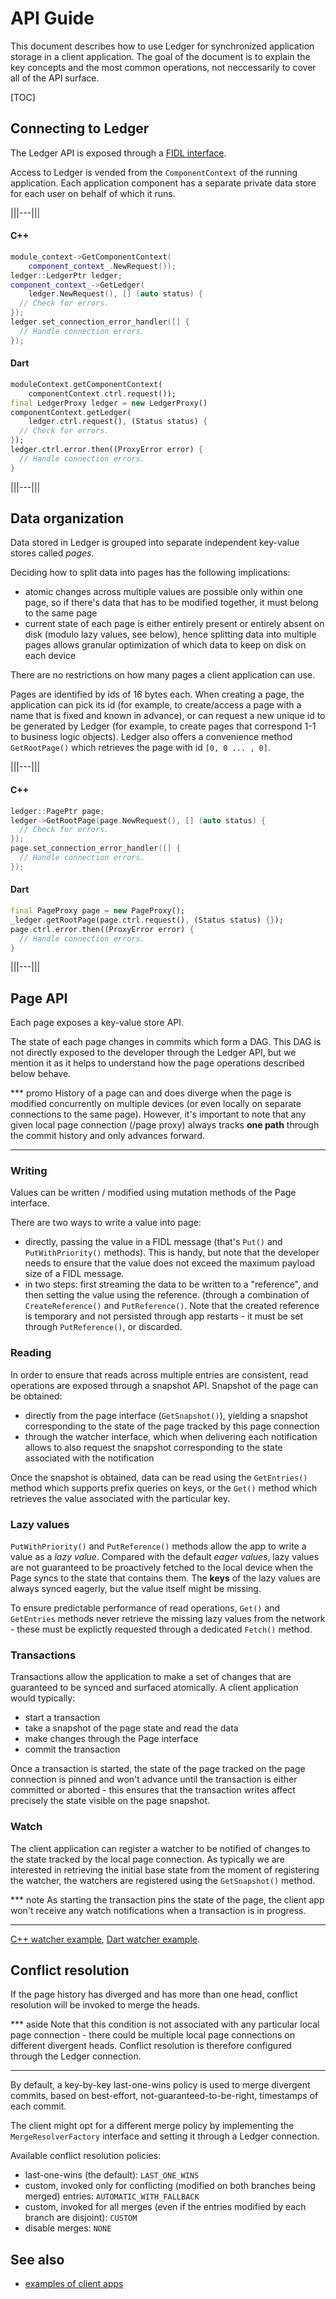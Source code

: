 # API Guide

This document describes how to use Ledger for synchronized application storage
in a client application. The goal of the document is to explain the key concepts
and the most common operations, not neccessarily to cover all of the API
surface.

[TOC]

## Connecting to Ledger

The Ledger API is exposed through a [FIDL interface].

Access to Ledger is vended from the `ComponentContext` of the running
application. Each application component has a separate private data store for
each user on behalf of which it runs.

|||---|||
#### C++

``` cpp
module_context->GetComponentContext(
    component_context_.NewRequest());
ledger::LedgerPtr ledger;
component_context_->GetLedger(
    ledger.NewRequest(), [] (auto status) {
  // Check for errors.
});
ledger.set_connection_error_handler([] {
  // Handle connection errors.
});
```

#### Dart

``` dart
moduleContext.getComponentContext(
    componentContext.ctrl.request());
final LedgerProxy ledger = new LedgerProxy()
componentContext.getLedger(
    ledger.ctrl.request(), (Status status) {
  // Check for errors.
});
ledger.ctrl.error.then((ProxyError error) {
  // Handle connection errors.
}
```
|||---|||

## Data organization

Data stored in Ledger is grouped into separate independent key-value stores
called *pages*.

Deciding how to split data into pages has the following implications:

 - atomic changes across multiple values are possible only within one page, so
   if there's data that has to be modified together, it must belong to the
   same page
 - current state of each page is either entirely present or entirely absent on
   disk (modulo lazy values, see below), hence splitting data into multiple
   pages allows granular optimization of which data to keep on disk on each
   device

There are no restrictions on how many pages a client application can use.

Pages are identified by ids of 16 bytes each. When creating a page, the
application can pick its id (for example, to create/access a page with a name
that is fixed and known in advance), or can request a new unique id to be
generated by Ledger (for example, to create pages that correspond 1-1 to
business logic objects). Ledger also offers a convenience method `GetRootPage()`
which retrieves the page with id `[0, 0 ... , 0]`.

|||---|||
#### C++

``` cpp
ledger::PagePtr page;
ledger->GetRootPage(page.NewRequest(), [] (auto status) {
  // Check for errors.
});
page.set_connection_error_handler([] {
  // Handle connection errors.
});
```

#### Dart

``` dart
final PageProxy page = new PageProxy();
_ledger.getRootPage(page.ctrl.request(), (Status status) {});
page.ctrl.error.then((ProxyError error) {
  // Handle connection errors.
}
```
|||---|||

## Page API

Each page exposes a key-value store API.

The state of each page changes in commits which form a DAG. This DAG is not
directly exposed to the developer through the Ledger API, but we mention it as
it helps to understand how the page operations described below behave.

*** promo
History of a page can and does diverge when the page is modified concurrently on
multiple devices (or even locally on separate connections to the same page).
However, it's important to note that any given local page connection (/page
proxy) always tracks **one path** through the commit history and only advances
forward.
***

### Writing

Values can be written / modified using mutation methods of the Page interface.

There are two ways to write a value into page:

 - directly, passing the value in a FIDL message (that's `Put()` and
   `PutWithPriority()` methods). This is handy, but note that the developer
   needs to ensure that the value does not exceed the maximum payload size of a
   FIDL message.
 - in two steps: first streaming the data to be written to a "reference", and
   then setting the value using the reference. (through a combination of
   `CreateReference()` and `PutReference()`. Note that the created reference is
   temporary and not persisted through app restarts - it must be set
   through `PutReference()`, or discarded.

### Reading

In order to ensure that reads across multiple entries are consistent, read
operations are exposed through a snapshot API. Snapshot of the page can be
obtained:

 - directly from the page interface (`GetSnapshot()`), yielding a snapshot
   corresponding to the state of the page tracked by this page connection
 - through the watcher interface, which when delivering each notification allows
   to also request the snapshot corresponding to the state associated with the
   notification

Once the snapshot is obtained, data can be read using the `GetEntries()` method
which supports prefix queries on keys, or the `Get()` method which retrieves the
value associated with the particular key.

### Lazy values

`PutWithPriority()` and `PutReference()` methods allow the app to write a value
as a *lazy value*. Compared with the default *eager values*, lazy values are not
guaranteed to be proactively fetched to the local device when the Page syncs to
the state that contains them. The **keys** of the lazy values are always synced
eagerly, but the value itself might be missing.

To ensure predictable performance of read operations, `Get()` and `GetEntries`
methods never retrieve the missing lazy values from the network - these must be
explictly requested through a dedicated `Fetch()` method.

### Transactions

Transactions allow the application to make a set of changes that are guaranteed
to be synced and surfaced atomically. A client application would typically:

 - start a transaction
 - take a snapshot of the page state and read the data
 - make changes through the Page interface
 - commit the transaction

Once a transaction is started, the state of the page tracked on the page
connection is pinned and won't advance until the transaction is either committed
or aborted - this ensures that the transaction writes affect precisely the state
visible on the page snapshot.

### Watch

The client application can register a watcher to be notified of changes to the
state tracked by the local page connection. As typically we are interested in
retrieving the initial base state from the moment of registering the watcher,
the watchers are registered using the `GetSnapshot()` method.

*** note
As starting the transaction pins the state of the page, the client app won't
receive any watch notifications when a transaction is in progress.
***

[C++ watcher example], [Dart watcher example].

## Conflict resolution

If the page history has diverged and has more than one head, conflict resolution
will be invoked to merge the heads.

*** aside
Note that this condition is not associated with any particular local page
connection - there could be multiple local page connections on different
divergent heads. Conflict resolution is therefore configured through the Ledger
connection.
***

By default, a key-by-key last-one-wins policy is used to merge divergent
commits, based on best-effort, not-guaranteed-to-be-right, timestamps of each
commit.

The client might opt for a different merge policy by implementing the
`MergeResolverFactory` interface and setting it through a Ledger connection.

Available conflict resolution policies:

 - last-one-wins (the default): `LAST_ONE_WINS`
 - custom, invoked only for conflicting (modified on both branches being
   merged) entries: `AUTOMATIC_WITH_FALLBACK`
 - custom, invoked for all merges (even if the entries modified by each branch
   are disjoint): `CUSTOM`
 - disable merges: `NONE`

## See also

 - [examples of client apps](examples.md)

[FIDL interface]: https://fuchsia.googlesource.com/ledger/+/HEAD/services/public/ledger.fidl
[C++ watcher example]: https://fuchsia.googlesource.com/moterm/+/master/history.h
[Dart watcher example]: https://fuchsia.googlesource.com/modular/+/master/examples/todo_ledger/lib/todo_module.dart

